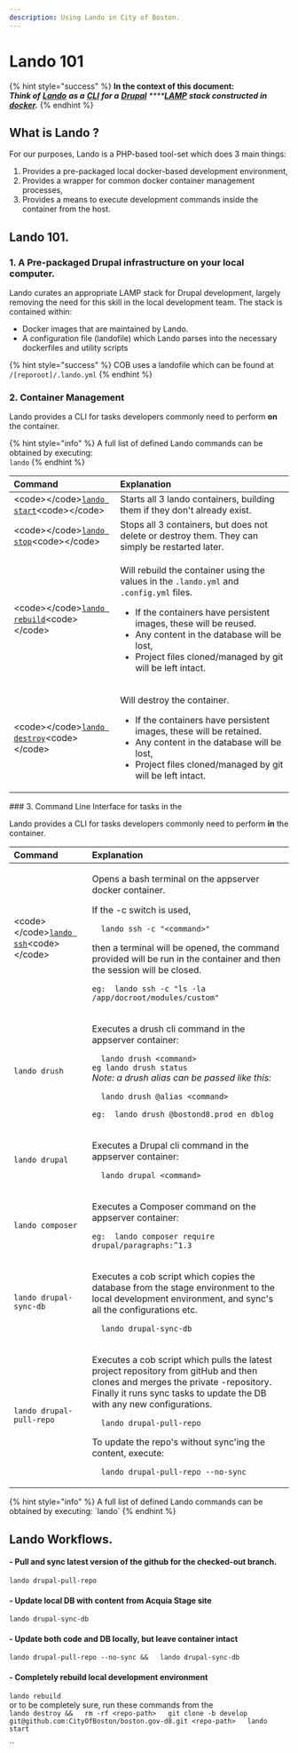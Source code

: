 ```yaml
---
description: Using Lando in City of Boston.
---
```


# Lando 101

{% hint style="success" %}
**In the context of this document:**   
   _**Think of**_ [_**Lando**_](https://docs.lando.dev/) _**as a**_ [_**CLI**_](https://en.wikipedia.org/wiki/Command-line_interface) _**for a**_ [_**Drupal**_](https://en.wikipedia.org/wiki/Drupal) _****_[_**LAMP**_](https://en.wikipedia.org/wiki/LAMP_%28software_bundle%29) _**stack constructed in**_ [_**docker**_](https://en.wikipedia.org/wiki/Docker_%28software%29)_**.**_
{% endhint %}

## What is Lando ?

For our purposes, Lando is a PHP-based tool-set which does 3 main things:

1. Provides a pre-packaged local docker-based development environment,
2. Provides a wrapper for common docker container management processes,
3. Provides a means to execute development commands inside the container from the host. 

## Lando 101.

### 1. A Pre-packaged Drupal infrastructure on your local computer.

Lando curates an appropriate LAMP stack for Drupal development, largely removing the need for this skill in the local development team.  The stack is contained within:

* Docker images that are maintained by Lando.
* A configuration file \(landofile\) which Lando parses into the necessary dockerfiles and utility scripts 

{% hint style="success" %}
COB uses a landofile which can be found at `/[reporoot]/.lando.yml`
{% endhint %}

### 2. Container Management

Lando provides a CLI for tasks developers commonly need to perform **on** the container.

{% hint style="info" %}
A full list of defined Lando commands can be obtained by executing:   
`lando`
{% endhint %}

<table>
  <thead>
    <tr>
      <th style="text-align:left">Command</th>
      <th style="text-align:left">Explanation</th>
    </tr>
  </thead>
  <tbody>
    <tr>
      <td style="text-align:left">&lt;code&gt;&lt;/code&gt;<a href="https://docs.lando.dev/basics/start.html"><code>lando start</code></a>&lt;code&gt;&lt;/code&gt;</td>
      <td
      style="text-align:left">Starts all 3 lando containers, building them if they don&apos;t already
        exist.</td>
    </tr>
    <tr>
      <td style="text-align:left">&lt;code&gt;&lt;/code&gt;<a href="https://docs.lando.dev/basics/stop.html#usage"><code>lando stop</code></a>&lt;code&gt;&lt;/code&gt;</td>
      <td
      style="text-align:left">Stops all 3 containers, but does not delete or destroy them. They can
        simply be restarted later.</td>
    </tr>
    <tr>
      <td style="text-align:left">&lt;code&gt;&lt;/code&gt;<a href="https://docs.lando.dev/basics/rebuild.html#usage"><code>lando rebuild</code></a>&lt;code&gt;&lt;/code&gt;</td>
      <td
      style="text-align:left">
        <p>Will rebuild the container using the values in the <code>.lando.yml</code> and <code>.config.yml</code> files.</p>
        <ul>
          <li>If the containers have persistent images, these will be reused.</li>
          <li>Any content in the database will be lost,</li>
          <li>Project files cloned/managed by git will be left intact.</li>
        </ul>
        </td>
    </tr>
    <tr>
      <td style="text-align:left">&lt;code&gt;&lt;/code&gt;<a href="https://docs.lando.dev/basics/destroy.html#usage"><code>lando destroy</code></a>&lt;code&gt;&lt;/code&gt;</td>
      <td
      style="text-align:left">
        <p></p>
        <p>Will destroy the container.</p>
        <ul>
          <li>If the containers have persistent images, these will be retained.</li>
          <li>Any content in the database will be lost,</li>
          <li>Project files cloned/managed by git will be left intact.</li>
        </ul>
        </td>
    </tr>
  </tbody>
</table>### 3. Command Line Interface for tasks in the  

Lando provides a CLI for tasks developers commonly need to perform **in** the container.

<table>
  <thead>
    <tr>
      <th style="text-align:left">Command</th>
      <th style="text-align:left">Explanation</th>
    </tr>
  </thead>
  <tbody>
    <tr>
      <td style="text-align:left">&lt;code&gt;&lt;/code&gt;<a href="https://docs.lando.dev/basics/ssh.html#usage"><code>lando ssh</code></a>&lt;code&gt;&lt;/code&gt;</td>
      <td
      style="text-align:left">
        <p>Opens a bash terminal on the appserver docker container.</p>
        <p>If the -c switch is used,</p>
        <p><code>  lando ssh -c &quot;&lt;command&gt;&quot;</code>
        </p>
        <p>then a terminal will be opened, the command provided will be run in the
          container and then the session will be closed.</p>
        <p><code>eg:  lando ssh -c &quot;ls -la /app/docroot/modules/custom&quot;</code>
        </p>
        </td>
    </tr>
    <tr>
      <td style="text-align:left"><code>lando drush</code>
      </td>
      <td style="text-align:left">
        <p>Executes a drush cli command in the appserver container:</p>
        <p><code>  lando drush &lt;command&gt;<br />eg lando drush status</code>
          <br
          /><em>Note: a drush alias can be passed like this:</em>
        </p>
        <p><code>  lando drush @alias &lt;command&gt;</code>
        </p>
        <p><code>eg:  lando drush @bostond8.prod en dblog</code>
        </p>
      </td>
    </tr>
    <tr>
      <td style="text-align:left"><code>lando drupal</code>
      </td>
      <td style="text-align:left">
        <p>Executes a Drupal cli command in the appserver container:</p>
        <p><code>  lando drupal &lt;command&gt;</code>
        </p>
      </td>
    </tr>
    <tr>
      <td style="text-align:left"><code>lando composer</code>
      </td>
      <td style="text-align:left">
        <p>Executes a Composer command on the appserver container:</p>
        <p><code>eg:  lando composer require drupal/paragraphs:^1.3</code>
        </p>
      </td>
    </tr>
    <tr>
      <td style="text-align:left"><code>lando drupal-sync-db</code>
      </td>
      <td style="text-align:left">
        <p>Executes a cob script which copies the database from the stage environment
          to the local development environment, and sync&apos;s all the configurations
          etc.</p>
        <p><code>  lando drupal-sync-db</code>
        </p>
      </td>
    </tr>
    <tr>
      <td style="text-align:left"><code>lando drupal-pull-repo</code>
      </td>
      <td style="text-align:left">
        <p>Executes a cob script which pulls the latest project repository from gitHub
          and then clones and merges the private -repository. Finally it runs sync
          tasks to update the DB with any new configurations.</p>
        <p><code>  lando drupal-pull-repo</code>
        </p>
        <p>To update the repo&apos;s without sync&apos;ing the content, execute:</p>
        <p><code>  lando drupal-pull-repo --no-sync</code>
        </p>
      </td>
    </tr>
  </tbody>
</table>{% hint style="info" %}
A full list of defined Lando commands can be obtained by executing:   
`lando`
{% endhint %}

## Lando Workflows.

#### - Pull and sync latest version of the github for the checked-out branch.

  `lando drupal-pull-repo`

#### - Update local DB with content from Acquia Stage site

  `lando drupal-sync-db`

#### - Update both code and DB locally, but leave container intact

  `lando drupal-pull-repo --no-sync &&  
  lando drupal-sync-db`

#### - Completely rebuild local development environment

  `lando rebuild`  
or to be completely sure, run these commands from the   
  `lando destroy &&  
    rm -rf <repo-path>  
    git clone -b develop git@github.com:CityOfBoston/boston.gov-d8.git <repo-path>  
    lando start`



\`\`




